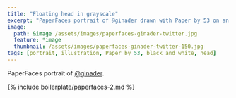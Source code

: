 ```yaml
---
title: "Floating head in grayscale"
excerpt: "PaperFaces portrait of @ginader drawn with Paper by 53 on an iPad."
image: 
  path: &image /assets/images/paperfaces-ginader-twitter.jpg 
  feature: *image
  thumbnail: /assets/images/paperfaces-ginader-twitter-150.jpg
tags: [portrait, illustration, Paper by 53, black and white, head]
---
```


PaperFaces portrait of [@ginader](https://twitter.com/ginader).

{% include boilerplate/paperfaces-2.md %}
